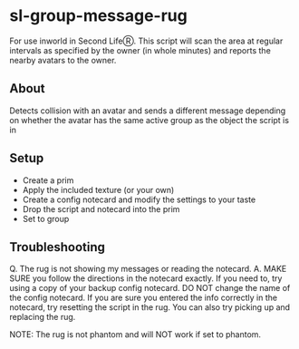 # sl-group-message-rug
For use inworld in Second LifeⓇ.  This script will scan the area at regular intervals as specified by the owner (in whole minutes) and reports the nearby avatars to the owner. 

## About
Detects collision with an avatar and sends a different message depending on whether the avatar has the same active group as the object the script is in

## Setup
- Create a prim
- Apply the included texture (or your own)
- Create a config notecard and modify the settings to your taste
- Drop the script and notecard into the prim
- Set to group

## Troubleshooting
Q. The rug is not showing my messages or reading the notecard.
A.  MAKE SURE you follow the directions in the notecard exactly. If you need to, try using a copy of your backup config notecard. DO NOT change the name of the config notecard. If you are sure you entered the info correctly in the notecard, try resetting the script in the rug. You can also try picking up and replacing the rug.

NOTE: The rug is not phantom and will NOT work if set to phantom.
